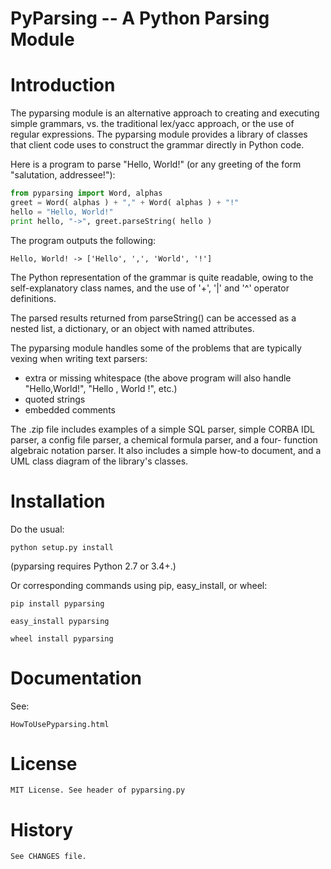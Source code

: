 PyParsing -- A Python Parsing Module
====================================

Introduction
============

The pyparsing module is an alternative approach to creating and executing 
simple grammars, vs. the traditional lex/yacc approach, or the use of 
regular expressions.  The pyparsing module provides a library of classes 
that client code uses to construct the grammar directly in Python code.

Here is a program to parse "Hello, World!" (or any greeting of the form 
"salutation, addressee!"):

```python
from pyparsing import Word, alphas
greet = Word( alphas ) + "," + Word( alphas ) + "!"
hello = "Hello, World!"
print hello, "->", greet.parseString( hello )
```

The program outputs the following:

    Hello, World! -> ['Hello', ',', 'World', '!']

The Python representation of the grammar is quite readable, owing to the 
self-explanatory class names, and the use of '+', '|' and '^' operator 
definitions.

The parsed results returned from parseString() can be accessed as a 
nested list, a dictionary, or an object with named attributes.

The pyparsing module handles some of the problems that are typically 
vexing when writing text parsers:
- extra or missing whitespace (the above program will also handle 
  "Hello,World!", "Hello  ,  World  !", etc.)
- quoted strings
- embedded comments

The .zip file includes examples of a simple SQL parser, simple CORBA IDL 
parser, a config file parser, a chemical formula parser, and a four-
function algebraic notation parser.  It also includes a simple how-to 
document, and a UML class diagram of the library's classes.



Installation
============

Do the usual:

    python setup.py install
    
(pyparsing requires Python 2.7 or 3.4+.)

Or corresponding commands using pip, easy_install, or wheel:

    pip install pyparsing
    
    easy_install pyparsing
    
    wheel install pyparsing


Documentation
=============

See:

    HowToUsePyparsing.html


License
=======

    MIT License. See header of pyparsing.py

History
=======

    See CHANGES file.
